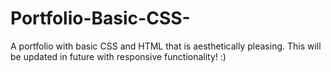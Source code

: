 # Portfolio-Basic-CSS-
A portfolio with basic CSS and HTML that is aesthetically pleasing.
This will be updated in future with responsive functionality! :)
